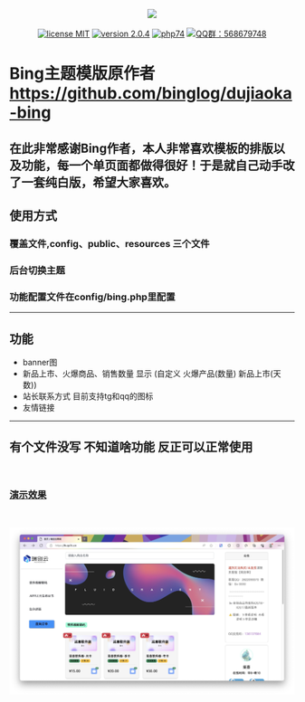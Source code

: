 <p align="center"><img src="https://i.loli.net/2020/04/07/nAzjDJlX7oc5qEw.png" width="400"></p>

<p align="center">
<a href="https://opensource.org/licenses/MIT"><img src="https://img.shields.io/badge/license-MIT-blue" alt="license MIT"></a>
<a href="https://github.com/assimon/dujiaoka/releases/tag/2.0.4"><img src="https://img.shields.io/badge/version-2.0.4-red" alt="version 2.0.4"></a>
<a href="https://www.php.net/releases/7_4_0.php"><img src="https://img.shields.io/badge/PHP-7.4-lightgrey" alt="php74"></a>
<a href="https://shang.qq.com/wpa/qunwpa?idkey=37b6b06f7c941dae20dcd5784088905d6461064d7f33478692f0c4215546cee0"><img src="https://img.shields.io/badge/QQ%E7%BE%A4-568679748-green" alt="QQ群：568679748"></a>
</p>

#  Bing主题模版原作者 https://github.com/binglog/dujiaoka-bing
 在此非常感谢Bing作者，本人非常喜欢模板的排版以及功能，每一个单页面都做得很好！于是就自己动手改了一套纯白版，希望大家喜欢。
---
## 使用方式
### 覆盖文件,config、public、resources 三个文件
### 后台切换主题
### 功能配置文件在config/bing.php里配置
---
## 功能
- banner图
- 新品上市、火爆商品、销售数量 显示 (自定义 火爆产品(数量) 新品上市(天数))
- 站长联系方式 目前支持tg和qq的图标
- 友情链接
---
## 有个文件没写 不知道啥功能 反正可以正常使用
<br>

### [演示效果](https://fk.qx7c.cn)

<br>

![.jpg](/图片/1.JPG)
